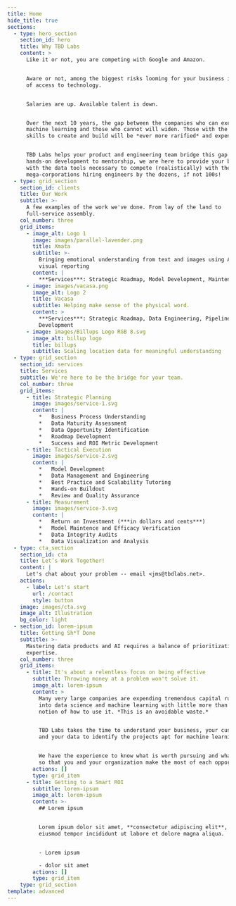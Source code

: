 ```yaml
---
title: Home
hide_title: true
sections:
  - type: hero_section
    section_id: hero
    title: Why TBD Labs
    content: >
      Like it or not, you are competing with Google and Amazon.


      Aware or not, among the biggest risks looming for your business is a lack
      of access to technology.


      Salaries are up. Available talent is down.


      Over the next 10 years, the gap between the companies who can execute on
      machine learning and those who cannot will widen. Those with the hard
      skills to create and build will be *ever more rarified* and expensive.


      TBD Labs helps your product and engineering team bridge this gap. From
      hands-on development to mentorship, we are here to provide your business
      with the data tools necessary to compete (realistically) with the
      mega-corporations hiring engineers by the dozens, if not 100s!
  - type: grid_section
    section_id: clients
    title: Our Work
    subtitle: >-
      A few examples of the work we've done. From lay of the land to
      full-service assembly.
    col_number: three
    grid_items:
      - image_alt: Logo 1
        image: images/parallel-lavender.png
        title: Xmata
        subtitle: >-
          Bringing emotional understanding from text and images using AI and
          visual reporting
        content: |
          ***Services***: Strategic Roadmap, Model Development, Maintenance
      - image: images/vacasa.png
        image_alt: Logo 2
        title: Vacasa
        subtitle: Helping make sense of the physical word.
        content: >
          ***Services***: Strategic Roadmap, Data Engineering, Pipeline
          Development
      - image: images/Billups Logo RGB 8.svg
        image_alt: billup logo
        title: billups
        subtitle: Scaling location data for meaningful understanding
  - type: grid_section
    section_id: services
    title: Services
    subtitle: We're here to be the bridge for your team.
    col_number: three
    grid_items:
      - title: Strategic Planning
        image: images/service-1.svg
        content: |
          *   Business Process Understanding
          *   Data Maturity Assessment
          *   Data Opportunity Identification
          *   Roadmap Development
          *   Success and ROI Metric Development 
      - title: Tactical Execution
        image: images/service-2.svg
        content: |
          *   Model Development
          *   Data Management and Engineering
          *   Best Practice and Scalability Tutoring
          *   Hands-on Buildout 
          *   Review and Quality Assurance 
      - title: Measurement
        image: images/service-3.svg
        content: |
          *   Return on Investment (***in dollars and cents***)
          *   Model Maintence and Efficacy Verification
          *   Data Integrity Audits
          *   Data Visualization and Analysis
  - type: cta_section
    section_id: cta
    title: Let’s Work Together!
    content: |
      Let's chat about your problem -- email <jms@tbdlabs.net>.  
    actions:
      - label: Let's start
        url: /contact
        style: button
    image: images/cta.svg
    image_alt: Illustration
    bg_color: light
  - section_id: lorem-ipsum
    title: Getting Sh*T Done
    subtitle: >-
      Mastering data products and AI requires a balance of prioritization and
      expertise.
    col_number: three
    grid_items:
      - title: It's about a relentless focus on being effective
        subtitle: Throwing money at a problem won't solve it.
        image_alt: lorem-ipsum
        content: >
          Many very large companies are expending tremendous capital rushing
          into data science and machine learning with little more than a vague
          notion of how to use it. *This is an avoidable waste.*


          TBD Labs takes the time to understand your business, your customers
          and your data to identify the projects apt for machine learning.


          We have the experience to know what is worth pursuing and what is not,
          so that you and your organization make the most of each opportunity.
        actions: []
        type: grid_item
      - title: Getting to a Smart ROI
        subtitle: lorem-ipsum
        image_alt: lorem-ipsum
        content: >-
          ## Lorem ipsum


          Lorem ipsum dolor sit amet, **consectetur adipiscing elit**, sed do
          eiusmod tempor incididunt ut labore et dolore magna aliqua.


          - Lorem ipsum

          - dolor sit amet
        actions: []
        type: grid_item
    type: grid_section
template: advanced
---
```

